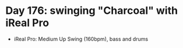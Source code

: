 # Day 176: swinging "Charcoal" with iReal Pro

- iReal Pro: Medium Up Swing (160bpm), bass and drums
